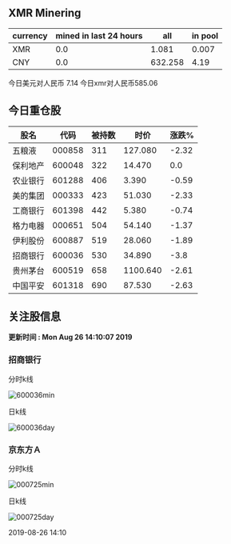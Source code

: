 ## XMR Minering

|currency|mined in last 24 hours|all|in pool|
|---|---|---|---|
|XMR|0.0|1.081|0.007|
|CNY|0.0|632.258|4.19|

今日美元对人民币 7.14	今日xmr对人民币585.06


## 今日重仓股 

|股名|代码|被持数|时价|涨跌%|
|---|---|---|---|---|
|五粮液|000858|311|127.080|-2.32|
|保利地产|600048|322|14.470|0.0|
|农业银行|601288|406|3.390|-0.59|
|美的集团|000333|423|51.030|-2.33|
|工商银行|601398|442|5.380|-0.74|
|格力电器|000651|504|54.140|-1.37|
|伊利股份|600887|519|28.060|-1.89|
|招商银行|600036|530|34.890|-3.8|
|贵州茅台|600519|658|1100.640|-2.61|
|中国平安|601318|690|87.530|-2.63|

## 关注股信息
**更新时间 : Mon Aug 26 14:10:07 2019**
### 招商银行 
分时k线

![600036min](http://image.sinajs.cn/newchart/min/n/sh600036.gif)

日k线

![600036day](http://image.sinajs.cn/newchart/daily/n/sh600036.gif)

### 京东方Ａ 
分时k线

![000725min](http://image.sinajs.cn/newchart/min/n/sz000725.gif)

日k线

![000725day](http://image.sinajs.cn/newchart/daily/n/sz000725.gif)

2019-08-26 14:10